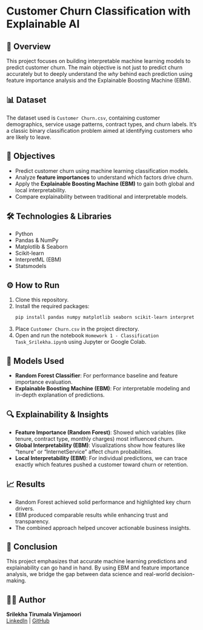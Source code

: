 # Customer Churn Classification with Explainable AI

## 📌 Overview
This project focuses on building interpretable machine learning models to predict customer churn. The main objective is not just to predict churn accurately but to deeply understand the *why* behind each prediction using feature importance analysis and the Explainable Boosting Machine (EBM).

## 📊 Dataset
The dataset used is `Customer Churn.csv`, containing customer demographics, service usage patterns, contract types, and churn labels. It’s a classic binary classification problem aimed at identifying customers who are likely to leave.

## 🎯 Objectives
- Predict customer churn using machine learning classification models.
- Analyze **feature importances** to understand which factors drive churn.
- Apply the **Explainable Boosting Machine (EBM)** to gain both global and local interpretability.
- Compare explainability between traditional and interpretable models.

## 🛠️ Technologies & Libraries
- Python
- Pandas & NumPy
- Matplotlib & Seaborn
- Scikit-learn
- InterpretML (EBM)
- Statsmodels

## ⚙️ How to Run
1. Clone this repository.
2. Install the required packages:
   ```bash
   pip install pandas numpy matplotlib seaborn scikit-learn interpret statsmodels
   ```
3. Place `Customer Churn.csv` in the project directory.
4. Open and run the notebook `Homework 1 - Classification Task_Srilekha.ipynb` using Jupyter or Google Colab.

## 🤖 Models Used
- **Random Forest Classifier**: For performance baseline and feature importance evaluation.
- **Explainable Boosting Machine (EBM)**: For interpretable modeling and in-depth explanation of predictions.

## 🔍 Explainability & Insights
- **Feature Importance (Random Forest)**: Showed which variables (like tenure, contract type, monthly charges) most influenced churn.
- **Global Interpretability (EBM)**: Visualizations show how features like “tenure” or “InternetService” affect churn probabilities.
- **Local Interpretability (EBM)**: For individual predictions, we can trace exactly which features pushed a customer toward churn or retention.

## 📈 Results
- Random Forest achieved solid performance and highlighted key churn drivers.
- EBM produced comparable results while enhancing trust and transparency.
- The combined approach helped uncover actionable business insights.

## 📌 Conclusion
This project emphasizes that accurate machine learning predictions and explainability can go hand in hand. By using EBM and feature importance analysis, we bridge the gap between data science and real-world decision-making.

## 👩‍💻 Author
**Srilekha Tirumala Vinjamoori**  
[LinkedIn](https://www.linkedin.com/in/srilekha-tirumala-vinjamoori/) | [GitHub](https://github.com/srilekhatv)